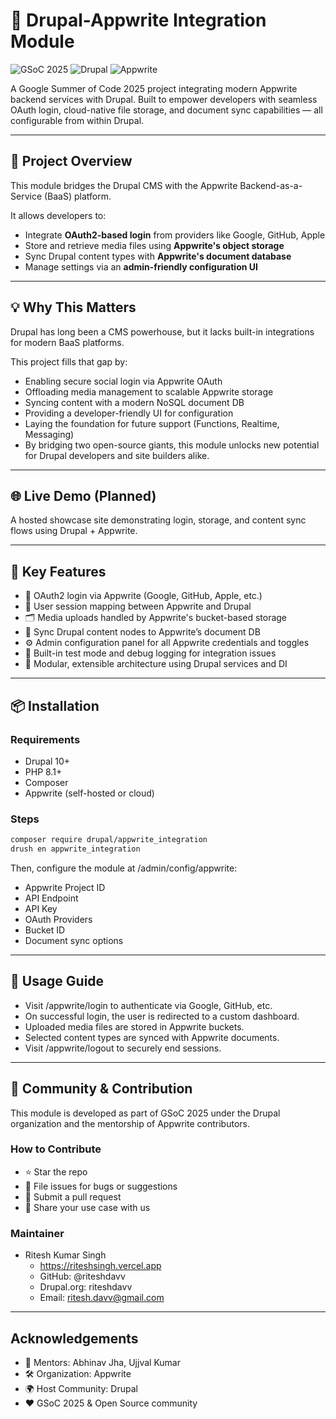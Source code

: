# 🧩 Drupal-Appwrite Integration Module

![GSoC 2025](https://img.shields.io/badge/GSoC-2025-blue?logo=google)
![Drupal](https://img.shields.io/badge/Built%20For-Drupal-blue?logo=drupal)
![Appwrite](https://img.shields.io/badge/Powered%20By-Appwrite-F02E65?logo=appwrite)

A Google Summer of Code 2025 project integrating modern Appwrite backend services with Drupal. Built to empower developers with seamless OAuth login, cloud-native file storage, and document sync capabilities — all configurable from within Drupal.

---

## 🚀 Project Overview

This module bridges the Drupal CMS with the Appwrite Backend-as-a-Service (BaaS) platform. 

It allows developers to:

- Integrate **OAuth2-based login** from providers like Google, GitHub, Apple
- Store and retrieve media files using **Appwrite's object storage**
- Sync Drupal content types with **Appwrite's document database**
- Manage settings via an **admin-friendly configuration UI**

---

## 💡 Why This Matters

Drupal has long been a CMS powerhouse, but it lacks built-in integrations for modern BaaS platforms. 

This project fills that gap by:

- Enabling secure social login via Appwrite OAuth
- Offloading media management to scalable Appwrite storage
- Syncing content with a modern NoSQL document DB
- Providing a developer-friendly UI for configuration
- Laying the foundation for future support (Functions, Realtime, Messaging)
- By bridging two open-source giants, this module unlocks new potential for Drupal developers and site builders alike.

---

## 🌐 Live Demo (Planned)

A hosted showcase site demonstrating login, storage, and content sync flows using Drupal + Appwrite.

---

## 🎯 Key Features

- 🔐 OAuth2 login via Appwrite (Google, GitHub, Apple, etc.)
- 👥 User session mapping between Appwrite and Drupal
- 🗂️ Media uploads handled by Appwrite's bucket-based storage
- 📄 Sync Drupal content nodes to Appwrite’s document DB
- ⚙️ Admin configuration panel for all Appwrite credentials and toggles
- 🧪 Built-in test mode and debug logging for integration issues
- 🔌 Modular, extensible architecture using Drupal services and DI

---

## 📦 Installation

### Requirements

- Drupal 10+
- PHP 8.1+
- Composer
- Appwrite (self-hosted or cloud)

### Steps

```bash
composer require drupal/appwrite_integration
drush en appwrite_integration
```

Then, configure the module at /admin/config/appwrite:
- Appwrite Project ID
- API Endpoint
- API Key
- OAuth Providers
- Bucket ID
- Document sync options

---

## 🧪 Usage Guide

- Visit /appwrite/login to authenticate via Google, GitHub, etc.
- On successful login, the user is redirected to a custom dashboard.
- Uploaded media files are stored in Appwrite buckets.
- Selected content types are synced with Appwrite documents.
- Visit /appwrite/logout to securely end sessions.

---

## 💬 Community & Contribution
This module is developed as part of GSoC 2025 under the Drupal organization and the mentorship of Appwrite contributors.

### How to Contribute
- ⭐ Star the repo
- 🐛 File issues for bugs or suggestions
- 🚀 Submit a pull request
- 📣 Share your use case with us

### Maintainer
- Ritesh Kumar Singh
  - https://riteshsingh.vercel.app
  - GitHub: @riteshdavv
  - Drupal.org: riteshdavv
  - Email: ritesh.davv@gmail.com

---

## Acknowledgements
- 🧠 Mentors: Abhinav Jha, Ujjval Kumar
- 🛠️ Organization: Appwrite
- 🌍 Host Community: Drupal
- ❤️ GSoC 2025 & Open Source community
